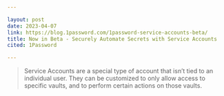 ```yaml
---

layout: post
date: 2023-04-07
link: https://blog.1password.com/1password-service-accounts-beta/
title: Now in Beta - Securely Automate Secrets with Service Accounts
cited: 1Password

---
```


> Service Accounts are a special type of account that isn’t tied to an individual user. They can be customized to only allow access to specific vaults, and to perform certain actions on those vaults.